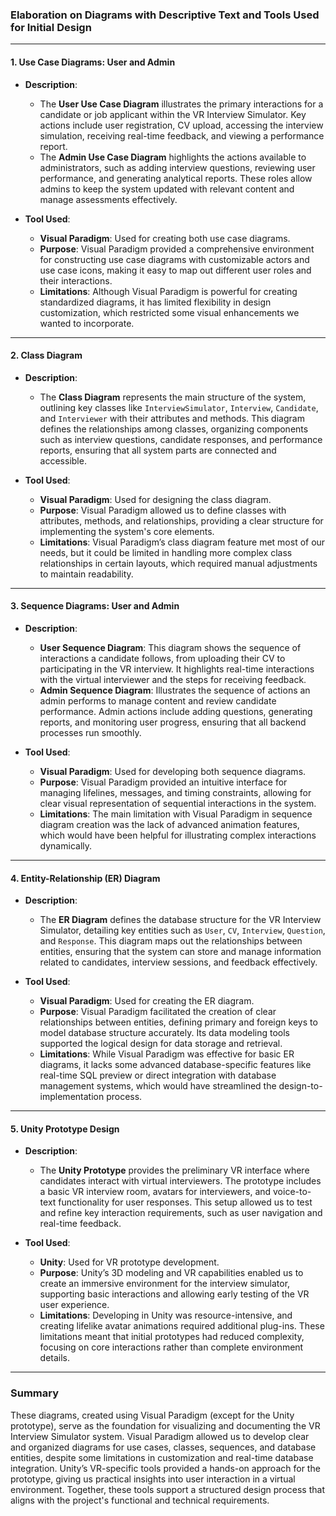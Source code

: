 ### Elaboration on Diagrams with Descriptive Text and Tools Used for Initial Design

---

#### **1. Use Case Diagrams: User and Admin**

- **Description**: 
  - The **User Use Case Diagram** illustrates the primary interactions for a candidate or job applicant within the VR Interview Simulator. Key actions include user registration, CV upload, accessing the interview simulation, receiving real-time feedback, and viewing a performance report.
  - The **Admin Use Case Diagram** highlights the actions available to administrators, such as adding interview questions, reviewing user performance, and generating analytical reports. These roles allow admins to keep the system updated with relevant content and manage assessments effectively.
  
- **Tool Used**: 
  - **Visual Paradigm**: Used for creating both use case diagrams.
  - **Purpose**: Visual Paradigm provided a comprehensive environment for constructing use case diagrams with customizable actors and use case icons, making it easy to map out different user roles and their interactions.
  - **Limitations**: Although Visual Paradigm is powerful for creating standardized diagrams, it has limited flexibility in design customization, which restricted some visual enhancements we wanted to incorporate.

---

#### **2. Class Diagram**

- **Description**: 
  - The **Class Diagram** represents the main structure of the system, outlining key classes like `InterviewSimulator`, `Interview`, `Candidate`, and `Interviewer` with their attributes and methods. This diagram defines the relationships among classes, organizing components such as interview questions, candidate responses, and performance reports, ensuring that all system parts are connected and accessible.
  
- **Tool Used**: 
  - **Visual Paradigm**: Used for designing the class diagram.
  - **Purpose**: Visual Paradigm allowed us to define classes with attributes, methods, and relationships, providing a clear structure for implementing the system's core elements.
  - **Limitations**: Visual Paradigm’s class diagram feature met most of our needs, but it could be limited in handling more complex class relationships in certain layouts, which required manual adjustments to maintain readability.

---

#### **3. Sequence Diagrams: User and Admin**

- **Description**: 
  - **User Sequence Diagram**: This diagram shows the sequence of interactions a candidate follows, from uploading their CV to participating in the VR interview. It highlights real-time interactions with the virtual interviewer and the steps for receiving feedback.
  - **Admin Sequence Diagram**: Illustrates the sequence of actions an admin performs to manage content and review candidate performance. Admin actions include adding questions, generating reports, and monitoring user progress, ensuring that all backend processes run smoothly.
  
- **Tool Used**: 
  - **Visual Paradigm**: Used for developing both sequence diagrams.
  - **Purpose**: Visual Paradigm provided an intuitive interface for managing lifelines, messages, and timing constraints, allowing for clear visual representation of sequential interactions in the system.
  - **Limitations**: The main limitation with Visual Paradigm in sequence diagram creation was the lack of advanced animation features, which would have been helpful for illustrating complex interactions dynamically. 

---

#### **4. Entity-Relationship (ER) Diagram**

- **Description**: 
  - The **ER Diagram** defines the database structure for the VR Interview Simulator, detailing key entities such as `User`, `CV`, `Interview`, `Question`, and `Response`. This diagram maps out the relationships between entities, ensuring that the system can store and manage information related to candidates, interview sessions, and feedback effectively.
  
- **Tool Used**: 
  - **Visual Paradigm**: Used for creating the ER diagram.
  - **Purpose**: Visual Paradigm facilitated the creation of clear relationships between entities, defining primary and foreign keys to model database structure accurately. Its data modeling tools supported the logical design for data storage and retrieval.
  - **Limitations**: While Visual Paradigm was effective for basic ER diagrams, it lacks some advanced database-specific features like real-time SQL preview or direct integration with database management systems, which would have streamlined the design-to-implementation process.

---

#### **5. Unity Prototype Design**

- **Description**: 
  - The **Unity Prototype** provides the preliminary VR interface where candidates interact with virtual interviewers. The prototype includes a basic VR interview room, avatars for interviewers, and voice-to-text functionality for user responses. This setup allowed us to test and refine key interaction requirements, such as user navigation and real-time feedback.
  
- **Tool Used**: 
  - **Unity**: Used for VR prototype development.
  - **Purpose**: Unity’s 3D modeling and VR capabilities enabled us to create an immersive environment for the interview simulator, supporting basic interactions and allowing early testing of the VR user experience.
  - **Limitations**: Developing in Unity was resource-intensive, and creating lifelike avatar animations required additional plug-ins. These limitations meant that initial prototypes had reduced complexity, focusing on core interactions rather than complete environment details.

---

### Summary

These diagrams, created using Visual Paradigm (except for the Unity prototype), serve as the foundation for visualizing and documenting the VR Interview Simulator system. Visual Paradigm allowed us to develop clear and organized diagrams for use cases, classes, sequences, and database entities, despite some limitations in customization and real-time database integration. Unity’s VR-specific tools provided a hands-on approach for the prototype, giving us practical insights into user interaction in a virtual environment. Together, these tools support a structured design process that aligns with the project's functional and technical requirements.

